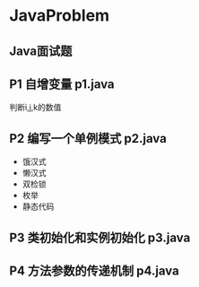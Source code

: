 # JavaProblem
## Java面试题
## P1 自增变量 p1.java
  判断i,j,k的数值
## P2 编写一个单例模式 p2.java
- 饿汉式
- 懒汉式
- 双检锁
- 枚举
- 静态代码

## P3 类初始化和实例初始化 p3.java
## P4 方法参数的传递机制 p4.java



